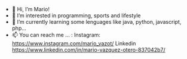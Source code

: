 - 👋 Hi, I’m Mario!
- 👀 I’m interested in programming, sports and lifestyle
- 🌱 I’m currently learning some lenguages like java, python, javascript, php...
- 📫 You can reach me ... :
  Instagram: https://www.instagram.com/mario_vazot/
  Linkedin https://www.linkedin.com/in/mario-vazquez-otero-837042b7/
